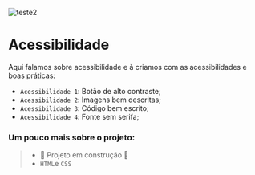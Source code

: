 
![teste2](https://github.com/user-attachments/assets/8c97d661-5073-4443-b912-177c49596539)

<h1>Acessibilidade</h1>

Aqui falamos sobre acessibilidade e à criamos com as acessibilidades e boas práticas:
- `Acessibilidade 1`: Botão de alto contraste;
- `Acessibilidade 2`: Imagens bem descritas;
- `Acessibilidade 3`: Código bem escrito;
- `Acessibilidade 4`: Fonte sem serifa;


### Um pouco mais sobre o projeto:
> - :construction: Projeto em construção :construction:
> - ``HTML``e ``CSS``
